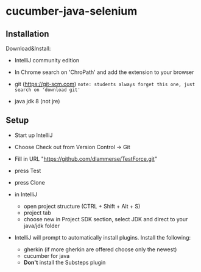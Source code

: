 cucumber-java-selenium
==================

## Installation

Download&Install:
- IntelliJ community edition 

- In Chrome search on 'ChroPath' and add the extension to your browser

- git (https://git-scm.com) `note: students always forget this one, just search on 'download git'`
- java jdk 8 (not jre)


## Setup

- Start up IntelliJ
- Choose Check out from Version Control -> Git
- Fill in URL "https://github.com/dlammerse/TestForce.git"
- press Test
- press Clone

- in IntelliJ
  - open project structure (CTRL + Shift + Alt + S)
  - project tab
  - choose new in Project SDK section, select JDK and direct to your java/jdk folder

- IntelliJ will prompt to automatically install plugins. Install the following: 
  - gherkin (if more gherkin are offered choose only the newest)
  - cucumber for java
  - <b>Don't</b> install the Substeps plugin



